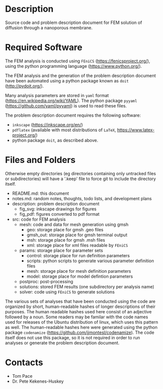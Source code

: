 
# Description

Source code and problem description document for FEM solution of diffusion through a nanoporous membrane.

# Required Software

The FEM analysis is conducted using `FEniCS` (https://fenicsproject.org/),
using the python programming language (https://www.python.org/).

The FEM analysis and the generation of the problem description document
have been automated using a python package known as `doit` (http://pydoit.org/).

Many analysis parameters are stored in `yaml` format (https://en.wikipedia.org/wiki/YAML).
The python package `pyyaml` (https://github.com/yaml/pyyaml) is used to read these files.

The problem description document requires the following software:
- `inkscape` (https://inkscape.org/en/)
- `pdflatex` (available with most distributions of `LaTeX`, https://www.latex-project.org/)
- python package `doit`, as described above.

# Files and Folders

Otherwise empty directories (eg directories containing only untracked files or subdirectories)
will have a '.keep' file to force git to include the directory itself.

- README.md: this document
- notes.md: random notes, thoughts, todo lists, and development plans
- description: problem description document
    - fig_svg: inkscape drawings for figures
    - fig_pdf: figures converted to pdf format
- src: code for FEM analysis
    - mesh: code and data for mesh generation using gmsh
        - geo: storage place for gmsh .geo files
        - gmsh_out: storage place for gmsh terminal output
        - msh: storage place for gmsh .msh files
        - xml: storage place for xml files readable by `FEniCS`
    - params: storage place for parameter sets
        - control: storage place for run definition parameters
        - scripts: python scripts to generate various parameter definition files
        - mesh: storage place for mesh definition parameters
        - model: storage place for model defintion parameters
    - postproc: post-processing
    - solutions: stored FEM results (one subdirectory per analysis name)
    - solver: code using `FEniCS` to generate solutions

The various sets of analyses that have been conducted using the code are organized
by short, human-readable hashes of longer descriptions of their purposes.
The human readable hashes used here consist of an adjective followed by a noun.
Some readers may be familar with the code names used for releases of the Ubuntu distribution of linux,
which uses this pattern as well.
The human-readable hashes here were generated using the python package `codenamize`
(https://github.com/jjmontesl/codenamize).
The code itself does not use this package, so it is not required
in order to run analyses or generate the problem description document.

# Contacts

- Tom Pace
- Dr. Pete Kekenes-Huskey

